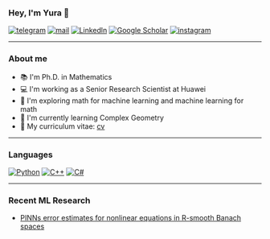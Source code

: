 ### Hey, I'm Yura 👋

[![telegram](https://img.shields.io/static/v1?style=flat-square&message=telegram&color=26A5E4&logo=Telegram&logoColor=FFFFFF&label=)](https://t.me/yzdxdydz)
[![mail](https://img.shields.io/badge/gmail-c14438?style=flat-square&message=gmail&logo=Gmail&logoColor=white)](mailto:yuri.zakharyan@gmail.com)
[![Linkedln](https://img.shields.io/badge/linkedin-0077B5?style=flat-square&logo=linkedin&logoColor=white)](https://www.linkedin.com/in/yurii-zakharian/)
[![Google Scholar](https://img.shields.io/badge/scholar-%23FFFFFF?style=flat-square&logo=google-scholar&logoColor=4285F4)](https://scholar.google.com/citations?user=silHCQHr_UoC)
[![instagram](https://img.shields.io/static/v1?style=flat-square&message=instagram&color=C13584&logo=instagram&logoColor=white&label=)](https://www.instagram.com/yzdxdydz/)

---

### About me
- 📚 I'm Ph.D. in Mathematics
- 💻 I'm working as a Senior Research Scientist at Huawei
- 🔬 I'm exploring math for machine learning and machine learning for math
- 📖 I'm currently learning Complex Geometry
- 📄 My curriculum vitae: [cv](cv.pdf)

---

### Languages
[![Python](https://img.shields.io/badge/python-blue?style=flat-square&logo=python&logoColor=white)](#)
[![C++](https://img.shields.io/badge/C++-blue?style=flat-square&logo=C%2B%2B&logoColor=white)](#)
[![C#](https://img.shields.io/badge/C%23-blue?style=flat-square&logo=CSharp&logoColor=white)](#)

---

### Recent ML Research
- [PINNs error estimates for nonlinear equations in R-smooth Banach spaces](https://arxiv.org/pdf/2305.11915)
